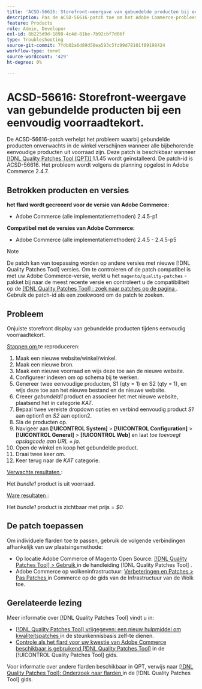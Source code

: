 ```yaml
---
title: 'ACSD-56616: Storefront-weergave van gebundelde producten bij een eenvoudig voorraadtekort'
description: Pas de ACSD-56616-patch toe om het Adobe Commerce-probleem op te lossen, waarbij gebundelde producten onverwachts in de winkel verschijnen wanneer alle bijbehorende eenvoudige producten uit voorraad zijn.
feature: Products
role: Admin, Developer
exl-id: 8b225d9d-1898-4c4d-81be-7b92cbf7d06f
type: Troubleshooting
source-git-commit: 7fdb02a6d89d50ea593c5fd99d78101f89198424
workflow-type: tm+mt
source-wordcount: '429'
ht-degree: 0%

---
```


# ACSD-56616: Storefront-weergave van gebundelde producten bij een eenvoudig voorraadtekort.

De ACSD-56616-patch verhelpt het probleem waarbij gebundelde producten onverwachts in de winkel verschijnen wanneer alle bijbehorende eenvoudige producten uit voorraad zijn. Deze patch is beschikbaar wanneer [[!DNL Quality Patches Tool (QPT)] ](https://experienceleague.adobe.com/nl/docs/commerce-operations/tools/quality-patches-tool/quality-patches-tool-to-self-serve-quality-patches) 1.1.45 wordt geïnstalleerd. De patch-id is ACSD-56616. Het probleem wordt volgens de planning opgelost in Adobe Commerce 2.4.7.

## Betrokken producten en versies

**het flard wordt gecreeerd voor de versie van Adobe Commerce:**

* Adobe Commerce (alle implementatiemethoden) 2.4.5-p1

**Compatibel met de versies van Adobe Commerce:**

* Adobe Commerce (alle implementatiemethoden) 2.4.5 - 2.4.5-p5

>[!NOTE]
>
>De patch kan van toepassing worden op andere versies met nieuwe [!DNL Quality Patches Tool] versies. Om te controleren of de patch compatibel is met uw Adobe Commerce-versie, werkt u het `magento/quality-patches` -pakket bij naar de meest recente versie en controleert u de compatibiliteit op de [[!DNL Quality Patches Tool] : zoek naar patches op de pagina ](https://experienceleague.adobe.com/tools/commerce-quality-patches/index.html?lang=nl-NL) . Gebruik de patch-id als een zoekwoord om de patch te zoeken.

## Probleem

Onjuiste storefront display van gebundelde producten tijdens eenvoudig voorraadtekort.

<u> Stappen om </u> te reproduceren:

1. Maak een nieuwe website/winkel/winkel.
1. Maak een nieuwe bron.
1. Maak een nieuwe voorraad en wijs deze toe aan de nieuwe website.
1. Configureer indexen om op schema bij te werken.
1. Genereer twee eenvoudige producten, S1 (qty = 1) en S2 (qty = 1), en wijs deze toe aan het nieuwe bestand en de nieuwe website.
1. Creeer *gebundeld1* product en associeer het met nieuwe website, plaatsend het in categorie *KAT*.
1. Bepaal twee vereiste dropdown opties en verbind eenvoudig product *S1* aan option1 en *S2* aan option2.
1. Sla de producten op.
1. Navigeer aan **[!UICONTROL System]** > **[!UICONTROL Configuration]** > **[!UICONTROL General]** > **[!UICONTROL Web]** en laat *toe toevoegt opslagcode aan URL* = *ja*.
1. Open de winkel en koop het gebundelde product.
1. Draai twee keer om.
1. Keer terug naar de *KAT* categorie.

<u> Verwachte resultaten </u>:

Het *bundle1* product is uit voorraad.

<u> Ware resultaten </u>:

Het *bundle1* product is zichtbaar met prijs = *$0*.

## De patch toepassen

Om individuele flarden toe te passen, gebruik de volgende verbindingen afhankelijk van uw plaatsingsmethode:

* Op locatie Adobe Commerce of Magento Open Source: [[!DNL Quality Patches Tool] > Gebruik ](/help/tools/quality-patches-tool/usage.md) in de handleiding [!DNL Quality Patches Tool] .
* Adobe Commerce op wolkeninfrastructuur: [ Verbeteringen en Patches > Pas Patches ](https://experienceleague.adobe.com/docs/commerce-cloud-service/user-guide/develop/upgrade/apply-patches.html?lang=nl-NL) in Commerce op de gids van de Infrastructuur van de Wolk toe.

## Gerelateerde lezing

Meer informatie over [!DNL Quality Patches Tool] vindt u in:

* [[!DNL Quality Patches Tool]  vrijgegeven: een nieuw hulpmiddel om kwaliteitspatches ](https://experienceleague.adobe.com/nl/docs/commerce-operations/tools/quality-patches-tool/quality-patches-tool-to-self-serve-quality-patches) in de steunkennisbasis zelf-te dienen.
* [ Controle als het flard voor uw kwestie van Adobe Commerce beschikbaar is gebruikend  [!DNL Quality Patches Tool]](/help/tools/quality-patches-tool/patches-available-in-qpt/check-patch-for-magento-issue-with-magento-quality-patches.md) in de [!UICONTROL Quality Patches Tool] gids.


Voor informatie over andere flarden beschikbaar in QPT, verwijs naar [[!DNL Quality Patches Tool]: Onderzoek naar flarden ](https://experienceleague.adobe.com/tools/commerce-quality-patches/index.html?lang=nl-NL) in de [!DNL Quality Patches Tool] gids.
